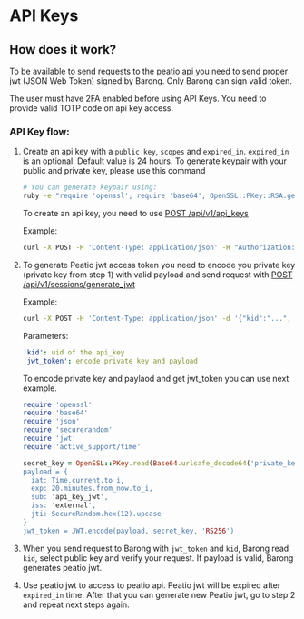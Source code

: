 # API Keys

## How does it work?

To be available to send requests to the [peatio api](https://github.com/rubykube/peatio/blob/1-8-stable/docs/api/member_api_v2.md) you need to send proper jwt (JSON Web Token) signed by Barong.
Only Barong can sign valid token.

The user must have 2FA enabled before using API Keys.
You need to provide valid TOTP code on api key access.

### API Key flow:
1. Create an api key with a `public key`, `scopes` and `expired_in`. `expired_in` is an optional. Default value is 24 hours. To generate keypair with your public and private key, please use this command

   ```bash
   # You can generate keypair using:
   ruby -e "require 'openssl'; require 'base64'; OpenSSL::PKey::RSA.generate(2048).tap { |p| puts '', 'PRIVATE RSA KEY (URL-safe Base64 encoded, PEM):', '', Base64.urlsafe_encode64(p.to_pem), '', 'PUBLIC RSA KEY (URL-safe Base64 encoded, PEM):', '', Base64.urlsafe_encode64(p.public_key.to_pem) }"
   ```

   To create an api key, you need to use [POST /api/v1/api_keys](https://github.com/rubykube/barong/blob/1-8-stable/docs/api/api.md#postv1apikeys)

   Example:

   ```bash
   curl -X POST -H 'Content-Type: application/json' -H "Authorization: Bearer {jwt_access_token}" -d '{"public_key":"", "totp_code":"...", "scopes":"..."}' https://localhost:3000/api/v1/api_keys
   ```

2. To generate Peatio jwt access token you need to encode you private key (private key from step 1) with valid payload and send request with [POST /api/v1/sessions/generate_jwt](https://github.com/rubykube/barong/blob/1-8-stable/docs/api/api.md#postv1sessionsgeneratejwt) 

   Example:

   ```bash
   curl -X POST -H 'Content-Type: application/json' -d '{"kid":"...", "jwt_token":"..."}' http://localhost:3000/api/v1/sessions/generate_jwt
   ```

   Parameters:

   ```yaml
   'kid': uid of the api_key
   'jwt_token': encode private key and payload 
   ```

   To encode private key and paylaod  and get jwt_token you can use next example.

   ```ruby
   require 'openssl'
   require 'base64'
   require 'json'
   require 'securerandom'
   require 'jwt'
   require 'active_support/time'
   
   secret_key = OpenSSL::PKey.read(Base64.urlsafe_decode64('private_key))
   payload = {
     iat: Time.current.to_i,
     exp: 20.minutes.from_now.to_i,
     sub: 'api_key_jwt',
     iss: 'external',
     jti: SecureRandom.hex(12).upcase
   }
   jwt_token = JWT.encode(payload, secret_key, 'RS256')
   ```

3. When you send request to Barong with `jwt_token` and `kid`, Barong read `kid`, select public key and verify your request. If payload is valid, Barong generates peatio jwt.

4. Use peatio jwt to access to peatio api. Peatio jwt will be expired after `expired_in` time. After that you can generate new Peatio jwt, go to step 2 and repeat next steps again.
